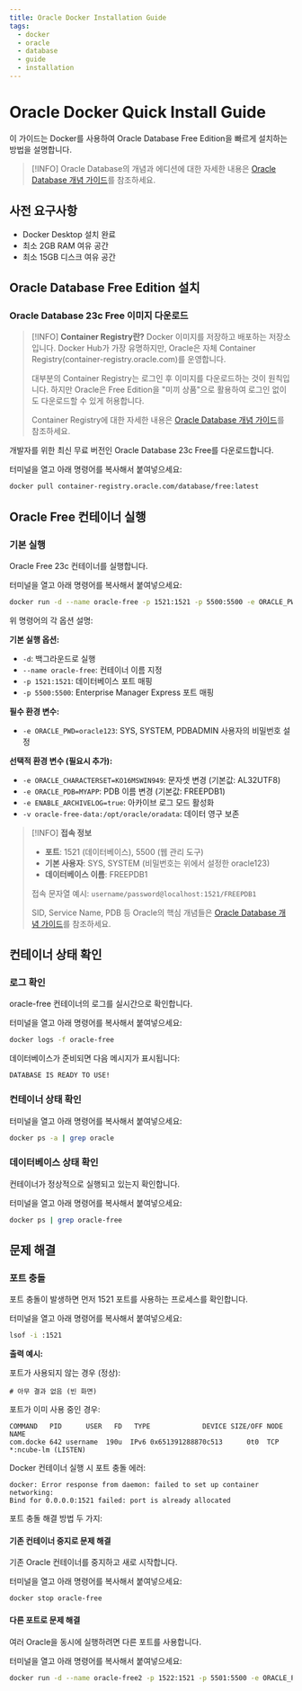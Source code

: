 ```yaml
---
title: Oracle Docker Installation Guide
tags:
  - docker
  - oracle
  - database
  - guide
  - installation
---
```


# Oracle Docker Quick Install Guide

이 가이드는 Docker를 사용하여 Oracle Database Free Edition을 빠르게 설치하는 방법을 설명합니다.

> [!INFO]
> Oracle Database의 개념과 에디션에 대한 자세한 내용은 [Oracle Database 개념 가이드](oracle-database-concepts.md)를 참조하세요.

## 사전 요구사항

- Docker Desktop 설치 완료
- 최소 2GB RAM 여유 공간
- 최소 15GB 디스크 여유 공간

## Oracle Database Free Edition 설치

### Oracle Database 23c Free 이미지 다운로드

> [!INFO]
> **Container Registry란?**
> Docker 이미지를 저장하고 배포하는 저장소입니다. Docker Hub가 가장 유명하지만, 
> Oracle은 자체 Container Registry(container-registry.oracle.com)를 운영합니다.
> 
> 대부분의 Container Registry는 로그인 후 이미지를 다운로드하는 것이 원칙입니다.
> 하지만 Oracle은 Free Edition을 "미끼 상품"으로 활용하여 로그인 없이도 다운로드할 수 있게 허용합니다.
> 
> Container Registry에 대한 자세한 내용은 [Oracle Database 개념 가이드](/ko-kr/posts/infrastructure/docker/oracle-database-concepts#container-registry란)를 참조하세요.

개발자를 위한 최신 무료 버전인 Oracle Database 23c Free를 다운로드합니다.

터미널을 열고 아래 명령어를 복사해서 붙여넣으세요:
```bash
docker pull container-registry.oracle.com/database/free:latest
```
## Oracle Free 컨테이너 실행

### 기본 실행

Oracle Free 23c 컨테이너를 실행합니다.

터미널을 열고 아래 명령어를 복사해서 붙여넣으세요:
```bash
docker run -d --name oracle-free -p 1521:1521 -p 5500:5500 -e ORACLE_PWD=oracle123 container-registry.oracle.com/database/free:latest
```

위 명령어의 각 옵션 설명:

**기본 실행 옵션:**
- `-d`: 백그라운드로 실행
- `--name oracle-free`: 컨테이너 이름 지정
- `-p 1521:1521`: 데이터베이스 포트 매핑
- `-p 5500:5500`: Enterprise Manager Express 포트 매핑

**필수 환경 변수:**
- `-e ORACLE_PWD=oracle123`: SYS, SYSTEM, PDBADMIN 사용자의 비밀번호 설정

**선택적 환경 변수 (필요시 추가):**
- `-e ORACLE_CHARACTERSET=KO16MSWIN949`: 문자셋 변경 (기본값: AL32UTF8)
- `-e ORACLE_PDB=MYAPP`: PDB 이름 변경 (기본값: FREEPDB1)
- `-e ENABLE_ARCHIVELOG=true`: 아카이브 로그 모드 활성화
- `-v oracle-free-data:/opt/oracle/oradata`: 데이터 영구 보존

> [!INFO]
> **접속 정보**
> - **포트**: 1521 (데이터베이스), 5500 (웹 관리 도구)
> - **기본 사용자**: SYS, SYSTEM (비밀번호는 위에서 설정한 oracle123)
> - **데이터베이스 이름**: FREEPDB1
> 
> 접속 문자열 예시: `username/password@localhost:1521/FREEPDB1`
> 
> SID, Service Name, PDB 등 Oracle의 핵심 개념들은 [Oracle Database 개념 가이드](oracle-database-concepts.md#oracle의-핵심-개념)를 참조하세요.



## 컨테이너 상태 확인

### 로그 확인

oracle-free 컨테이너의 로그를 실시간으로 확인합니다.

터미널을 열고 아래 명령어를 복사해서 붙여넣으세요:
```bash
docker logs -f oracle-free
```

데이터베이스가 준비되면 다음 메시지가 표시됩니다:
```
DATABASE IS READY TO USE!
```

### 컨테이너 상태 확인

터미널을 열고 아래 명령어를 복사해서 붙여넣으세요:
```bash
docker ps -a | grep oracle
```

### 데이터베이스 상태 확인

컨테이너가 정상적으로 실행되고 있는지 확인합니다.

터미널을 열고 아래 명령어를 복사해서 붙여넣으세요:
```bash
docker ps | grep oracle-free
```


## 문제 해결

### 포트 충돌

포트 충돌이 발생하면 먼저 1521 포트를 사용하는 프로세스를 확인합니다.

터미널을 열고 아래 명령어를 복사해서 붙여넣으세요:
```bash
lsof -i :1521
```

**출력 예시:**

포트가 사용되지 않는 경우 (정상):
```
# 아무 결과 없음 (빈 화면)
```

포트가 이미 사용 중인 경우:
```
COMMAND   PID      USER   FD   TYPE             DEVICE SIZE/OFF NODE NAME
com.docke 642 username  190u  IPv6 0x651391288870c513      0t0  TCP *:ncube-lm (LISTEN)
```

Docker 컨테이너 실행 시 포트 충돌 에러:
```
docker: Error response from daemon: failed to set up container networking: 
Bind for 0.0.0.0:1521 failed: port is already allocated
```

포트 충돌 해결 방법 두 가지:

#### 기존 컨테이너 중지로 문제 해결

기존 Oracle 컨테이너를 중지하고 새로 시작합니다.

터미널을 열고 아래 명령어를 복사해서 붙여넣으세요:
```bash
docker stop oracle-free
```

#### 다른 포트로 문제 해결

여러 Oracle을 동시에 실행하려면 다른 포트를 사용합니다.

터미널을 열고 아래 명령어를 복사해서 붙여넣으세요:
```bash
docker run -d --name oracle-free2 -p 1522:1521 -p 5501:5500 -e ORACLE_PWD=YourPassword123 container-registry.oracle.com/database/free:latest
```
